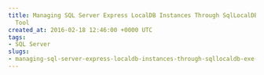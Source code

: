 ```yaml
---
title: Managing SQL Server Express LocalDB Instances Through SqlLocalDB.exe Utility
  Tool
created_at: 2016-02-18 12:46:00 +0000 UTC
tags:
- SQL Server
slugs:
- managing-sql-server-express-localdb-instances-through-sqllocaldb-exe-utility-tool
---
```

